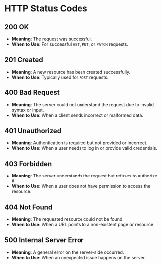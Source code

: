 # HTTP Status Codes

## 200 OK
- **Meaning**: The request was successful.
- **When to Use**: For successful `GET`, `PUT`, or `PATCH` requests.

## 201 Created
- **Meaning**: A new resource has been created successfully.
- **When to Use**: Typically used for `POST` requests.

## 400 Bad Request
- **Meaning**: The server could not understand the request due to invalid syntax or input.
- **When to Use**: When a client sends incorrect or malformed data.

## 401 Unauthorized
- **Meaning**: Authentication is required but not provided or incorrect.
- **When to Use**: When a user needs to log in or provide valid credentials.

## 403 Forbidden
- **Meaning**: The server understands the request but refuses to authorize it.
- **When to Use**: When a user does not have permission to access the resource.

## 404 Not Found
- **Meaning**: The requested resource could not be found.
- **When to Use**: When a URL points to a non-existent page or resource.

## 500 Internal Server Error
- **Meaning**: A general error on the server-side occurred.
- **When to Use**: When an unexpected issue happens on the server.
